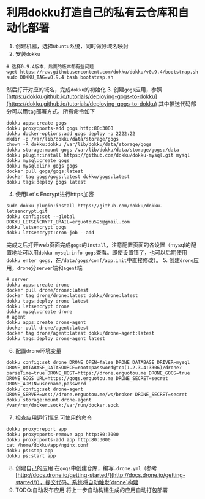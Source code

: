 # 利用dokku打造自己的私有云仓库和自动化部署
1. 创建机器，选择`Ubuntu`系统，同时做好域名映射
2. 安装`dokku`
  ```shell
  # 选择0.9.4版本，后面的版本都有些问题
  wget https://raw.githubusercontent.com/dokku/dokku/v0.9.4/bootstrap.sh
  sudo DOKKU_TAG=v0.9.4 bash bootstrap.sh
  ```
  然后打开对应的域名，完成`dokku`的初始化
3. 创建`gogs`应用，参照[https://dokku.github.io/tutorials/deploying-gogs-to-dokku](https://dokku.github.io/tutorials/deploying-gogs-to-dokku)
  其中推送代码部分可以用`tag`部署方式，所有命令如下
  ```shell
  dokku apps:create gogs
  dokku proxy:ports-add gogs http:80:3000
  dokku docker-options:add gogs deploy -p 2222:22
  mkdir -p /var/lib/dokku/data/storage/gogs
  chown -R dokku:dokku /var/lib/dokku/data/storage/gogs
  dokku storage:mount gogs /var/lib/dokku/data/storage/gogs:/data
  dokku plugin:install https://github.com/dokku/dokku-mysql.git mysql
  dokku mysql:create gogs
  dokku mysql:link gogs gogs
  docker pull gogs/gogs:latest
  docker tag gogs/gogs:latest dokku/gogs:latest
  dokku tags:deploy gogs latest
  ```
4. 使用Let's Encrypt进行https加密
  ```shell
  sudo dokku plugin:install https://github.com/dokku/dokku-letsencrypt.git
  dokku config:set --global DOKKU_LETSENCRYPT_EMAIL=erguotou525@gmail.com
  dokku letsencrypt gogs
  dokku letsencrypt:cron-job --add
  ```
  完成之后打开web页面完成`gogs`的`install`，注意配置页面的各设置（mysql的配置地址可以用`dokku mysql:info gogs`查看。即使设置错了，也可以后期使用`dokku enter gogs`，在`/data/gogs/conf/app.init`中直接修改）。
5. 创建`drone`应用，`drone`分`server`端和`agent`端
  ```shell
  # server
  dokku apps:create drone
  docker pull drone/drone:latest
  docker tag drone/drone:latest dokku/drone:latest
  dokku tags:deploy drone latest
  dokku letsencrypt drone
  dokku mysql:create drone
  # agent
  dokku apps:create drone-agent
  docker pull drone/agent:latest
  docker tag drone/agent:latest dokku/drone-agent:latest
  dokku tags:deploy drone-agent latest
  ```
6. 配置`drone`环境变量
  ```shell
  dokku config:set drone DRONE_OPEN=false DRONE_DATABASE_DRIVER=mysql DRONE_DATABASE_DATASOURCE=root:password@tcp(1.2.3.4:3306)/drone?parseTime=true DRONE_HOST=https://drone.erguotou.me DRONE_GOGS=true DRONE_GOGS_URL=https://gogs.erguotou.me DRONE_SECRET=secret DRONE_ADMIN=username,password
  dokku config:set drone-agent DRONE_SERVER=wss://drone.erguotou.me/ws/broker DRONE_SECRET=secret
  dokku storage:mount drone-agent /var/run/docker.sock:/var/run/docker.sock
  ```
7. 检查应用运行情况
  可使用的命令
  ```shell
  dokku proxy:report app
  dokku proxy:ports-remove app http:80:3000 
  dokku proxy:ports-add app http:80:3000 
  cat /home/dokku/app/nginx.conf
  dokku ps:stop app
  dokku ps:start app
  ```
8. 创建自己的应用
  在`gogs`中创建仓库，编写`.drone.yml`（参考[http://docs.drone.io/getting-started/](http://docs.drone.io/getting-started/)），提交代码。系统将自动触发`drone`构建
9. TODO:自动发布应用
  将上一步自动构建生成的应用自动打包部署
